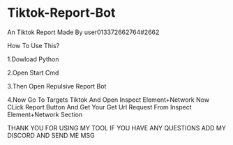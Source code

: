 # Tiktok-Report-Bot

An Tiktok Report Made By user013372662764#2662 

How To Use This?

1.Dowload Python

2.Open Start Cmd

3.Then Open Repulsive Report Bot

4.Now Go To Targets Tiktok And Open Inspect Element+Network Now CLick Report Button 
  And Get Your Get Url Request From Inspect Element+Network Section
  
  THANK YOU FOR USING MY TOOL IF YOU HAVE ANY QUESTIONS ADD MY DISCORD AND SEND ME MSG
